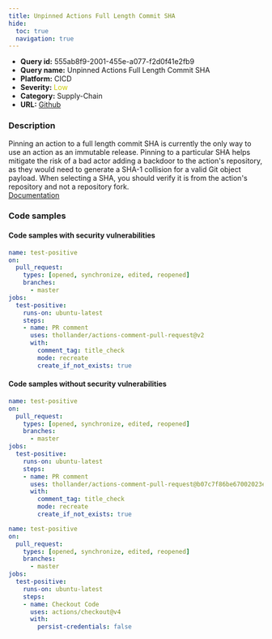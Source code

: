 ```yaml
---
title: Unpinned Actions Full Length Commit SHA
hide:
  toc: true
  navigation: true
---
```


<style>
  .highlight .hll {
    background-color: #ff171742;
  }
  .md-content {
    max-width: 1100px;
    margin: 0 auto;
  }
</style>

-   **Query id:** 555ab8f9-2001-455e-a077-f2d0f41e2fb9
-   **Query name:** Unpinned Actions Full Length Commit SHA
-   **Platform:** CICD
-   **Severity:** <span style="color:#CC0">Low</span>
-   **Category:** Supply-Chain
-   **URL:** [Github](https://github.com/Checkmarx/kics/tree/master/assets/queries/cicd/github/unpinned_actions_full_length_commit_sha)

### Description
Pinning an action to a full length commit SHA is currently the only way to use an action as an immutable release. Pinning to a particular SHA helps mitigate the risk of a bad actor adding a backdoor to the action's repository, as they would need to generate a SHA-1 collision for a valid Git object payload. When selecting a SHA, you should verify it is from the action's repository and not a repository fork.<br>
[Documentation](https://docs.github.com/en/actions/security-guides/security-hardening-for-github-actions#using-third-party-actions)

### Code samples
#### Code samples with security vulnerabilities
```yaml title="Positive test num. 1 - yaml file" hl_lines="12"
name: test-positive
on:
  pull_request:
    types: [opened, synchronize, edited, reopened]
    branches: 
      - master
jobs:
  test-positive:
    runs-on: ubuntu-latest
    steps:
    - name: PR comment
      uses: thollander/actions-comment-pull-request@v2
      with:
        comment_tag: title_check
        mode: recreate
        create_if_not_exists: true
```


#### Code samples without security vulnerabilities
```yaml title="Negative test num. 1 - yaml file"
name: test-positive
on:
  pull_request:
    types: [opened, synchronize, edited, reopened]
    branches: 
      - master
jobs:
  test-positive:
    runs-on: ubuntu-latest
    steps:
    - name: PR comment
      uses: thollander/actions-comment-pull-request@b07c7f86be67002023e6cb13f57df3f21cdd3411
      with:
        comment_tag: title_check
        mode: recreate
        create_if_not_exists: true
```
```yaml title="Negative test num. 2 - yaml file"
name: test-positive
on:
  pull_request:
    types: [opened, synchronize, edited, reopened]
    branches:
      - master
jobs:
  test-positive:
    runs-on: ubuntu-latest
    steps:
    - name: Checkout Code
      uses: actions/checkout@v4
      with:
        persist-credentials: false

```
